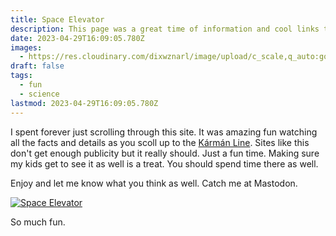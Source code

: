 ```yaml
---
title: Space Elevator
description: This page was a great time of information and cool links to see a space elevator go up and up and up.
date: 2023-04-29T16:09:05.780Z
images: 
  - https://res.cloudinary.com/dixwznarl/image/upload/c_scale,q_auto:good,w_2048/notebook/elevator.jpg
draft: false
tags:
  - fun
  - science
lastmod: 2023-04-29T16:09:05.780Z
---
```


I spent forever just scrolling through this site.  It was amazing fun watching all the facts and details as you scoll up to the [Kármán Line](https://en.wikipedia.org/wiki/K%C3%A1rm%C3%A1n_line).  Sites like this don't get enough publicity but it really should.  Just a fun time.  Making sure my kids get to see it as well is a treat.  You should spend time there as well.  

Enjoy and let me know what you think as well.  Catch me at Mastodon.

[![Space Elevator](https://neal.fun/share-cards/space-elevator.png)](https://neal.fun/space-elevator/)

So much fun.
